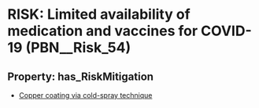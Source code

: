 # RISK: __Limited availability of medication and vaccines for COVID-19__ (PBN__Risk_54)

## Property: has_RiskMitigation

* [Copper coating via cold-spray technique](PBN__RiskMitigation_69)

